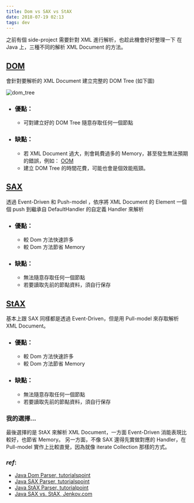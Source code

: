```yaml
---
title: Dom vs SAX vs StAX
date: 2018-07-19 02:13
tags: dev
---
```


之前有個 side-project 需要針對 XML 進行解析，也趁此機會好好整理一下
在 Java 上，三種不同的解析 XML Document 的方法。


## [DOM](https://en.wikipedia.org/wiki/Document_Object_Model)
會針對要解析的 XML Document 建立完整的 DOM Tree (如下圖)

 ![dom_tree](https://upload.wikimedia.org/wikipedia/commons/5/5a/DOM-model.svg)

 * ### 優點：
   * 可對建立好的 DOM Tree 隨意存取任何一個節點
 * ### 缺點：
   * 若 XML Document 過大，則會耗費過多的 Memory，甚至發生無法預期的錯誤，例如： [OOM](https://en.wikipedia.org/wiki/Out_of_memory)
   * 建立 DOM Tree 的時間花費，可能也會是個效能瓶頸。

## [SAX](https://en.wikipedia.org/wiki/Simple_API_for_XML)
透過 Event-Driven 和 Push-model ，依序將 XML Document 的 Element 一個個 push 到繼承自 DefaultHandler 的自定義 Handler 來解析
 * ### 優點：
    * 較 Dom 方法快速許多
    * 較 Dom 方法節省 Memory

 * ### 缺點：
    * 無法隨意存取任何一個節點
    * 若要讀取先前的節點資料，須自行保存

## [StAX](https://en.wikipedia.org/wiki/StAX)
基本上跟 SAX 同樣都是透過 Event-Driven，但是用 Pull-model 來存取解析 XML Document。

 * ### 優點：
    * 較 Dom 方法快速許多
    * 較 Dom 方法節省 Memory

 * ### 缺點：
    * 無法隨意存取任何一個節點
    * 若要讀取先前的節點資料，須自行保存



### 我的選擇...
最後選擇的是 StAX 來解析 XML Document，一方面 Event-Driven 消能表現比較好，也節省 Memory。 另一方面，不像 SAX 還得先實做對應的 Handler，在 Pull-model 實作上比較直覺，因為就像 iterate Collection 那樣的方式。

### _ref_:
* [Java Dom Parser, tutorialspoint](https://www.tutorialspoint.com/java_xml/java_dom_parser.htm)
* [Java SAX Parser, tutorialspoint](https://www.tutorialspoint.com/java_xml/java_sax_parser.htm)
* [Java StAX Parser, tutorialpoint](https://www.tutorialspoint.com/java_xml/java_stax_parser.htm)
* [Java SAX vs. StAX, Jenkov.com](http://tutorials.jenkov.com/java-xml/sax-vs-stax.html)
